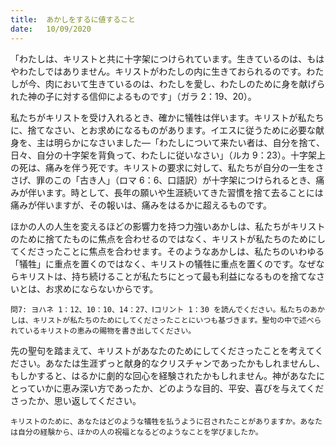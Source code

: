 ```yaml
---
title:  あかしをするに値すること
date:   10/09/2020
---
```


「わたしは、キリストと共に十字架につけられています。生きているのは、もはやわたしではありません。キリストがわたしの内に生きておられるのです。わたしが今、肉において生きているのは、わたしを愛し、わたしのために身を献げられた神の子に対する信仰によるものです」（ガラ 2：19、20）。

私たちがキリストを受け入れるとき、確かに犠牲は伴います。キリストが私たちに、捨てなさい、とお求めになるものがあります。イエスに従うために必要な献身を、主は明らかになさいました―「わたしについて来たい者は、自分を捨て、日々、自分の十字架を背負って、わたしに従いなさい」（ルカ 9：23）。十字架上の死は、痛みを伴う死です。キリストの要求に対して、私たちが自分の一生をささげ、罪のこの「古き人」（ロマ 6：6、口語訳）が十字架につけられるとき、痛みが伴います。時として、長年の願いや生涯続いてきた習慣を捨て去ることには痛みが伴いますが、その報いは、痛みをはるかに超えるものです。

ほかの人の人生を変えるほどの影響力を持つ力強いあかしは、私たちがキリストのために捨てたものに焦点を合わせるのではなく、キリストが私たちのためにしてくださったことに焦点を合わせます。そのようなあかしは、私たちのいわゆる「犠牲」に重点を置くのではなく、キリストの犠牲に重点を置くのです。なぜならキリストは、持ち続けることが私たちにとって最も利益になるものを捨てなさいとは、お求めにならないからです。

`問7: ヨハネ 1：12、10：10、14：27、Ⅰコリント 1：30 を読んでください。私たちのあかしは、キリストが私たちのためにしてくださったことにいつも基づきます。聖句の中で述べられているキリストの恵みの賜物を書き出してください。`

先の聖句を踏まえて、キリストがあなたのためにしてくださったことを考えてください。あなたは生涯ずっと献身的なクリスチャンであったかもしれませんし、もしかすると、はるかに劇的な回心を経験されたかもしれません。神があなたにとっていかに恵み深い方であったか、どのような目的、平安、喜びを与えてくださったか、思い返してください。

`キリストのために、あなたはどのような犠牲を払うように召されたことがありますか。あなたは自分の経験から、ほかの人の祝福となるどのようなことを学びましたか。`